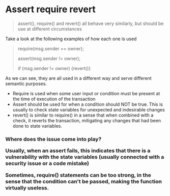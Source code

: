 # Assert require revert

> assert(), require() and revert() all behave very similarly, but should be use at different circumstances

Take a look at the following examples of how each one is used

> require(msg.sender == owner);
>
> assert(msg.sender != owner);
>
> if (msg.sender != owner) {revert()}

As we can see, they are all used in a different way and serve different semantic purposes.

- Require is used when some user input or condition must be present at the time of execution of the transaction
- Assert should be used for when a condition should NOT be true. This is usually to check state variables for unexpected and indesirable changes
- revert() is similar to require() in a sense that when combined with a check, it reverts the transaction, mitigating any changes that had been done to state variables.

<h3> Where does the issue come into play?

Usually, when an assert fails, this indicates that there is a vulnerability with the state variables (usually connected with a security issue or a code mistake)

Sometimes, require() statements can be too strong, in the sense that the condition can't be passed, making the function virtually useless.
